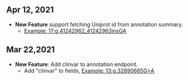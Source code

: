 ## Apr 12, 2021
*   **New Feature** support fetching Uniprot id from annotation summary.
    * [Example: 17:g.41242962_41242963insGA](https://www.genomenexus.org/annotation/17%3Ag.41242962_41242963insGA?fields=annotation_summary)

## Mar 22,2021
* **New Feature**: Add clinvar to annotation endpoint. 
    * Add "clinvar" to fields, [Example: 13:g.32890665G>A](https://www.genomenexus.org/annotation/13%3Ag.32890665G%3EA?fields=clinvar)
